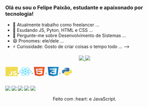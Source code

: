 ###  Olá eu sou o Felipe Paixão, estudante e apaixonado por tecnologia!

- 🔭 Atualmente trabalho como freelancer ...
- 🌱 Esudando JS, Pyton, HTML e CSS ...
- 💬 Pergunte-me sobre Desenvolvimento de Sistemas ...
- 😄 Pronomes: ele/dele ...
- ⚡ Curiosidade: Gosto de criar coisas o tempo todo ...
-->

<div align="center">
  <a href="https://github.com/felipepaixao16">
  <img height="150em" src="https://github-readme-stats.vercel.app/api?username=felipepaixao16&count_private=true&include_all_commits=true&show_icons=true&theme=merko&hide_border=false&show_owner=true"/>
  <img height="150em" src="https://github-readme-stats.vercel.app/api/top-langs/?username=felipepaixao16&theme=merko&hide_border=false&&layout=compact"/>
</div>
<div style="display: inline_block"><br>
  <img align="center" alt="Lipe-Js" height="30" width="40" src="https://raw.githubusercontent.com/devicons/devicon/master/icons/javascript/javascript-plain.svg">
  <img align="center" alt="Lipe-React" height="30" width="40" src="https://raw.githubusercontent.com/devicons/devicon/master/icons/react/react-original.svg">
  <img align="center" alt="Lipe-HTML" height="30" width="40" src="https://raw.githubusercontent.com/devicons/devicon/master/icons/html5/html5-original.svg">
  <img align="center" alt="Lipe-CSS" height="30" width="40" src="https://raw.githubusercontent.com/devicons/devicon/master/icons/css3/css3-original.svg">
  <img align="center" alt="Lipe-Python" height="30" width="40" src="https://raw.githubusercontent.com/devicons/devicon/master/icons/python/python-original.svg">
</div>
  
  ##
 
<div> 
  <a href="https://www.instagram.com/felipealves_17" target="_blank"><img src="https://img.shields.io/badge/-Instagram-%23E4405F?style=for-the-badge&logo=instagram&logoColor=white" target="_blank"></a>
 	<a href="https://twitter.com/felipe_paix" target="_blank"><img src="https://img.shields.io/badge/Twitter-1DA1F2?style=for-the-badge&logo=twitter&logoColor=white" target="_blank"></a>
 <a href="https://discord.gg/qeSAzNgmpF" target="_blank"><img src="https://img.shields.io/badge/Discord-7289DA?style=for-the-badge&logo=discord&logoColor=white" target="_blank"></a> 
  <a href = "mailto:felipealves.1997.17@gmail.com"><img src="https://img.shields.io/badge/Gmail-D14836?style=for-the-badge&logo=gmail&logoColor=white" target="_blank"></a>
  <a href="https://www.linkedin.com/in/felipepaixao/" target="_blank"><img src="https://img.shields.io/badge/-LinkedIn-%230077B5?style=for-the-badge&logo=linkedin&logoColor=white" target="_blank"></a> 
</div>
  
<div align="center">
  <p>Feito com :heart: e JavaScript.</p>
</div>
